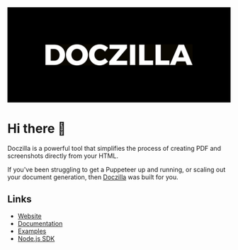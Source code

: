 <img src="./.github/banner.png" alt="logo" />

# Hi there 👋

Doczilla is a powerful tool that simplifies the process of creating PDF and screenshots directly from your HTML.

If you've been struggling to get a Puppeteer up and running, or scaling out your document generation,
then [Doczilla](https://www.doczilla.app) was built for you.

## Links

- [Website](https://www.doczilla.app)
- [Documentation](https://docs.doczilla.app/introduction)
- [Examples](https://docs.doczilla.app/examples/introduction)
- [Node.js SDK](https://github.com/Doczilla-APP/doczilla-node)
